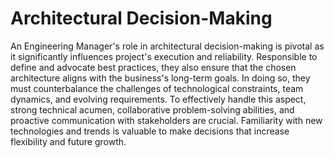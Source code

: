# Architectural Decision-Making

An Engineering Manager's role in architectural decision-making is pivotal as it significantly influences project's execution and reliability. Responsible to define and advocate best practices, they also ensure that the chosen architecture aligns with the business's long-term goals. In doing so, they must counterbalance the challenges of technological constraints, team dynamics, and evolving requirements. To effectively handle this aspect, strong technical acumen, collaborative problem-solving abilities, and proactive communication with stakeholders are crucial. Familiarity with new technologies and trends is valuable to make decisions that increase flexibility and future growth.